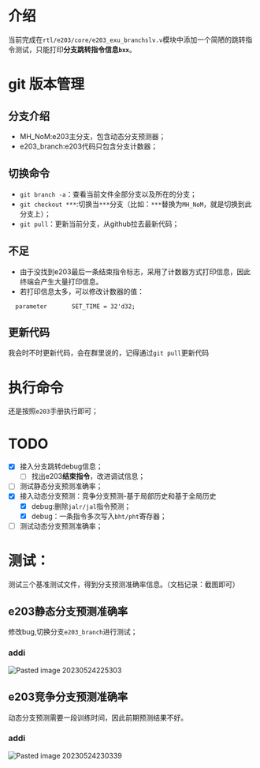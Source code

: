 # 介绍
当前完成在`rtl/e203/core/e203_exu_branchslv.v`模块中添加一个简陋的跳转指令测试，只能打印**分支跳转指令信息`bxx`**。

# git 版本管理
## 分支介绍
- MH_NoM:e203主分支，包含动态分支预测器；
- e203_branch:e203代码只包含分支计数器；

## 切换命令

- `git branch -a`：查看当前文件全部分支以及所在的分支；
- `git checkout ***`:切换当`***`分支（比如：`***`替换为`MH_NoM`，就是切换到此分支上）；
- `git pull`：更新当前分支，从github拉去最新代码；
## 不足
- 由于没找到e203最后一条结束指令标志，采用了计数器方式打印信息，因此终端会产生大量打印信息。
- 若打印信息太多，可以修改计数器的值：
```
  parameter       SET_TIME = 32'd32;
```
## 更新代码
我会时不时更新代码，会在群里说的，记得通过`git pull`更新代码

# 执行命令
还是按照`e203`手册执行即可；

# TODO
- [x] 接入分支跳转debug信息；
  - [ ] 找出e203**结束指令**，改进调试信息；
- [ ] 测试静态分支预测准确率；
- [x] 接入动态分支预测：竞争分支预测-基于局部历史和基于全局历史
  - [x] debug:删除`jalr/jal`指令预测；
  - [x] debug：一条指令多次写入`bht/pht`寄存器；
- [ ] 测试动态分支预测准确率；

# 测试：
测试三个基准测试文件，得到分支预测准确率信息。（文档记录：截图即可）
## e203静态分支预测准确率
修改bug,切换分支`e203_branch`进行测试；
### addi 
![Pasted image 20230524225303](https://zpnmh.oss-cn-beijing.aliyuncs.com/undefined202305242253716.png)
## e203竞争分支预测准确率
动态分支预测需要一段训练时间，因此前期预测结果不好。
### addi
![Pasted image 20230524230339](https://zpnmh.oss-cn-beijing.aliyuncs.com/undefined202305242303986.png)
